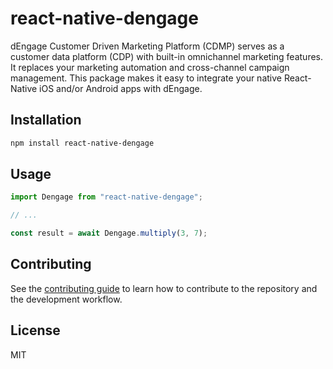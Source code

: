 # react-native-dengage

dEngage Customer Driven Marketing Platform (CDMP) serves as a customer data platform (CDP) with built-in omnichannel marketing features. It replaces your marketing automation and cross-channel campaign management. This package makes it easy to integrate your native React-Native iOS and/or Android apps with dEngage.

## Installation

```sh
npm install react-native-dengage
```

## Usage

```js
import Dengage from "react-native-dengage";

// ...

const result = await Dengage.multiply(3, 7);
```

## Contributing

See the [contributing guide](CONTRIBUTING.md) to learn how to contribute to the repository and the development workflow.

## License

MIT
